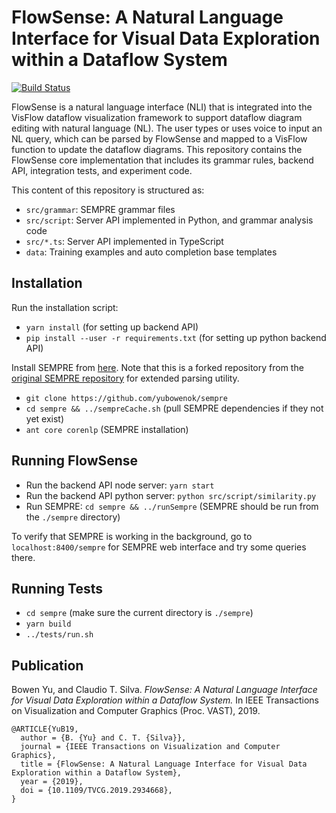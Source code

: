 # FlowSense: A Natural Language Interface for Visual Data Exploration within a Dataflow System
[![Build Status](https://travis-ci.org/yubowenok/flowsense.svg?branch=master)](https://travis-ci.org/yubowenok/flowsense)

FlowSense is a natural language interface (NLI) that is integrated into the VisFlow dataflow visualization framework to support dataflow diagram editing with natural language (NL).
The user types or uses voice to input an NL query, which can be parsed by FlowSense and mapped to a VisFlow function to update the dataflow diagrams.
This repository contains the FlowSense core implementation that includes its grammar rules, backend API, integration tests, and experiment code.

This content of this repository is structured as:
- ``src/grammar``: SEMPRE grammar files
- ``src/script``: Server API implemented in Python, and grammar analysis code
- ``src/*.ts``: Server API implemented in TypeScript
- ``data``: Training examples and auto completion base templates

## Installation

Run the installation script:
- ``yarn install`` (for setting up backend API)
- ``pip install --user -r requirements.txt`` (for setting up python backend API)

Install SEMPRE from [here](https://github.com/yubowenok/sempre).
Note that this is a forked repository from the [original SEMPRE repository](https://github.com/percyliang/sempre) for extended parsing utility.
- ``git clone https://github.com/yubowenok/sempre``
- ``cd sempre && ../sempreCache.sh`` (pull SEMPRE dependencies if they not yet exist)
- ``ant core corenlp`` (SEMPRE installation)

## Running FlowSense
- Run the backend API node server: ``yarn start``
- Run the backend API python server: ``python src/script/similarity.py``
- Run SEMPRE: ``cd sempre && ../runSempre`` (SEMPRE should be run from the ``./sempre`` directory)

To verify that SEMPRE is working in the background, go to ``localhost:8400/sempre`` for SEMPRE web interface and try some queries there.

## Running Tests
- ``cd sempre`` (make sure the current directory is ``./sempre``)
- ``yarn build``
- ``../tests/run.sh``


## Publication
Bowen Yu, and Claudio T. Silva.
_FlowSense: A Natural Language Interface for Visual Data Exploration within a Dataflow System._
In IEEE Transactions on Visualization and Computer Graphics (Proc. VAST), 2019.
```
@ARTICLE{YuB19,
  author = {B. {Yu} and C. T. {Silva}},
  journal = {IEEE Transactions on Visualization and Computer Graphics},
  title = {FlowSense: A Natural Language Interface for Visual Data Exploration within a Dataflow System},
  year = {2019},
  doi = {10.1109/TVCG.2019.2934668},
}
```
